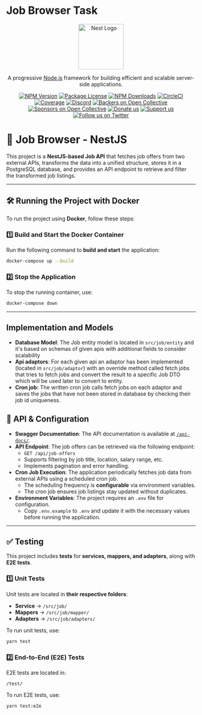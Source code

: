 Job Browser Task
=======
<p align="center">
  <a href="http://nestjs.com/" target="blank"><img src="https://nestjs.com/img/logo-small.svg" width="120" alt="Nest Logo" /></a>
</p>

[circleci-image]: https://img.shields.io/circleci/build/github/nestjs/nest/master?token=abc123def456
[circleci-url]: https://circleci.com/gh/nestjs/nest

  <p align="center">A progressive <a href="http://nodejs.org" target="_blank">Node.js</a> framework for building efficient and scalable server-side applications.</p>
    <p align="center">
<a href="https://www.npmjs.com/~nestjscore" target="_blank"><img src="https://img.shields.io/npm/v/@nestjs/core.svg" alt="NPM Version" /></a>
<a href="https://www.npmjs.com/~nestjscore" target="_blank"><img src="https://img.shields.io/npm/l/@nestjs/core.svg" alt="Package License" /></a>
<a href="https://www.npmjs.com/~nestjscore" target="_blank"><img src="https://img.shields.io/npm/dm/@nestjs/common.svg" alt="NPM Downloads" /></a>
<a href="https://circleci.com/gh/nestjs/nest" target="_blank"><img src="https://img.shields.io/circleci/build/github/nestjs/nest/master" alt="CircleCI" /></a>
<a href="https://coveralls.io/github/nestjs/nest?branch=master" target="_blank"><img src="https://coveralls.io/repos/github/nestjs/nest/badge.svg?branch=master#9" alt="Coverage" /></a>
<a href="https://discord.gg/G7Qnnhy" target="_blank"><img src="https://img.shields.io/badge/discord-online-brightgreen.svg" alt="Discord"/></a>
<a href="https://opencollective.com/nest#backer" target="_blank"><img src="https://opencollective.com/nest/backers/badge.svg" alt="Backers on Open Collective" /></a>
<a href="https://opencollective.com/nest#sponsor" target="_blank"><img src="https://opencollective.com/nest/sponsors/badge.svg" alt="Sponsors on Open Collective" /></a>
  <a href="https://paypal.me/kamilmysliwiec" target="_blank"><img src="https://img.shields.io/badge/Donate-PayPal-ff3f59.svg" alt="Donate us"/></a>
    <a href="https://opencollective.com/nest#sponsor"  target="_blank"><img src="https://img.shields.io/badge/Support%20us-Open%20Collective-41B883.svg" alt="Support us"></a>
  <a href="https://twitter.com/nestframework" target="_blank"><img src="https://img.shields.io/twitter/follow/nestframework.svg?style=social&label=Follow" alt="Follow us on Twitter"></a>
</p>
  <!--[![Backers on Open Collective](https://opencollective.com/nest/backers/badge.svg)](https://opencollective.com/nest#backer)
  [![Sponsors on Open Collective](https://opencollective.com/nest/sponsors/badge.svg)](https://opencollective.com/nest#sponsor)-->

# 🚀 Job Browser - NestJS

This project is a **NestJS-based Job API** that fetches job offers from two external APIs, transforms the data into a unified structure, stores it in a PostgreSQL database, and provides an API endpoint to retrieve and filter the transformed job listings.

---

## 🛠 Running the Project with Docker

To run the project using **Docker**, follow these steps:

### 1️⃣ Build and Start the Docker Container
Run the following command to **build and start** the application:

```sh
docker-compose up --build
```

### 2️⃣ Stop the Application
To stop the running container, use:

```sh
docker-compose down
```

---

## Implementation and Models
- **Database Model**: The Job entity model is located in `src/job/entity` and it's based on schemas of given apis with additional fields
to consider scalability
- **Api adaptors**: For each given api an adaptor has been implemented (located in `src/job/adaptor`) with an override method called fetch jobs that tries to fetch jobs
and convert the result to a specific Job DTO which will be used later to convert to entity.
- **Cron job:** The written cron job calls fetch jobs on each adaptor and saves the jobs that have not been stored in
database by checking their job id uniqueness.

## 📖 API & Configuration

- **Swagger Documentation**: The API documentation is available at [`/api-docs/`](http://localhost:3000/api-docs/).
- **API Endpoint**: The job offers can be retrieved via the following endpoint:
  - `GET /api/job-offers`
  - Supports filtering by job title, location, salary range, etc.
  - Implements pagination and error handling.
- **Cron Job Execution**: The application periodically fetches job data from external APIs using a scheduled cron job.
  - The scheduling frequency is **configurable** via environment variables.
  - The cron job ensures job listings stay updated without duplicates.
- **Environment Variables**: The project requires an `.env` file for configuration.
  - Copy `.env.example` to `.env` and update it with the necessary values before running the application.

---

## ✅ Testing

This project includes **tests** for **services, mappers, and adapters**, along with **E2E tests**.

### **1️⃣ Unit Tests**
Unit tests are located in **their respective folders**:
- **Service** → `/src/job/`
- **Mappers** → `/src/job/mapper/`
- **Adapters** → `/src/job/adapters/`

To run unit tests, use:

```sh
yarn test
```

### **2️⃣ End-to-End (E2E) Tests**
E2E tests are located in:

```
/test/
```

To run E2E tests, use:

```sh
yarn test:e2e
```


